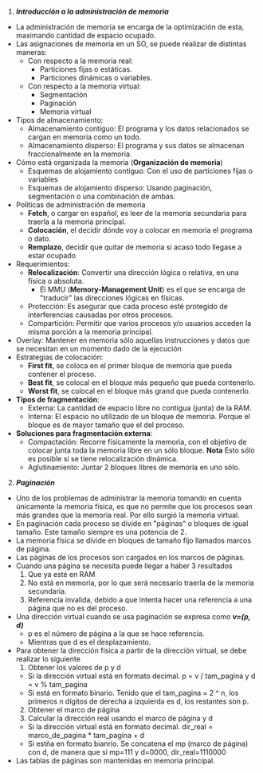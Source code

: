 1. ***Introducción a la administración de memoria***
  - La administración de memoria se encarga de la optimización de esta, maximando cantidad de espacio ocupado.
  - Las asignaciones de memoria en un SO, se puede realizar de distintas maneras:
    * Con respecto a la memoria real:
      * Particiones fijas o estáticas.
      * Particiones dinámicas o variables.
    * Con respecto a la memoria virtual:
      * Segmentación
      * Paginación
      * Memoria virtual
  - Tipos de almacenamiento:
    * Almacenamiento contiguo: El programa y los datos relacionados se cargan en memoria como un todo.
    * Almacenamiento disperso: El programa y sus datos se almacenan fraccionalmente en la memoria.
  - Cómo está organizada la memoria (**Organización de memoria**)
    * Esquemas de alojamiento contiguo: Con el uso de particiones fijas o variables
    * Esquemas de alojamiento disperso: Usando paginación, segmentación o una combinación de ambas.
  - Políticas de administración de memoria
    * **Fetch**, o cargar en español, es leer de la memoria secundaria para traerla a la memoria principal.
    * **Colocación**, el decidir dónde voy a colocar en memoria el programa o dato.
    * **Remplazo**, decidir que quitar de memoria si acaso todo llegase a estar ocupado
  - Requerimientos:
    * **Relocalización**: Convertir una dirección lógica o relativa, en una física o absoluta.
      * El MMU (**Memory-Management Unit**) es el que se encarga de "traducir" las direcciones lógicas en físicas.
    * Protección: Es asegurar que cada proceso esté protegido de interferencias causadas por otros procesos.
    * Compartición: Permitir que varios procesos y/o usuarios acceden la misma porción a la memoria principal.
  - Overlay: Mantener en memoria sólo aquellas instrucciones y datos que se necesitan en un momento dado de la ejecución
  - Estrategias de colocación:
    * **First fit**, se coloca en el primer bloque de memoria que pueda contener el proceso.
    * **Best fit**, se colocal en el bloque más pequeño que pueda contenerlo.
    * **Worst fit**, se colocal en el bloque más grand que pueda contenerlo.
  - **Tipos de fragmentación**:
    * Externa: La cantidad de espacio libre no contigua (junta) de la RAM.
    * Interna: El espacio no utilizado de un bloque de memoria. Porque el bloque es de mayor tamaño que el del proceso.
  - **Soluciones para fragmentación externa**:
    * Compactación: Recorre físicamente la memoria, con el objetivo de colocar junta toda la memoria libre en un sólo bloque. **Nota** Esto sólo es posible si se tiene relocalización dinámica.
    * Aglutinamiento: Juntar 2 bloques libres de memoria en uno sólo.
2. ***Paginación***
  - Uno de los problemas de administrar la memoria tomando en cuenta únicamente la memoria física, es que no permite que los procesos sean más grandes que la memoria real. Por ello surgió la memoria virtual.
  - En paginación cada proceso se divide en "páginas" o bloques de igual tamaño. Este tamaño siempre es una potencia de 2.
  - La memoria física se divide en bloques de tamaño fijo llamados marcos de página.
  - Las páginas de los procesos son cargados en los marcos de páginas.
  - Cuando una página se necesita puede llegar a haber 3 resultados
    1. Que ya esté en RAM
    2. No está en memoria, por lo que será necesario traerla de la memoria secundaria.
    3. Referencia invalida, debido a que intenta hacer una referencia a una página que no es del proceso.
  - Una dirección virtual cuando se usa paginación se expresa como **_v=(p, d)_**
    - p es el número de página a la que se hace referencia.
    - Mientras que d es el desplazamiento.
  - Para obtener la dirección física a partir de la dirección virtual, se debe realizar lo siguiente
    1. Obtener los valores de p y d
      - Si la dirección virtual está en formato decimal. p = v / tam_pagina y d = v % tam_pagina
      - Si está en formato binario. Tenido que el tam_pagina = 2 ^ n, los primeros n dígitos de derecha a izquierda es d, los restantes son p.
    2. Obtener el marco de página
    3. Calcular la dirección real usando el marco de página y d
      - Si la dirección virtual está en formato decimal. dir_real = marco_de_pagina * tam_pagina + d
      - Si estña en formato bianrio. Se concatena el mp (marco de página) con d, de manera que si mp=111 y d=0000, dir_real=1110000
  - Las tablas de páginas son mantenidas en memoria principal.
